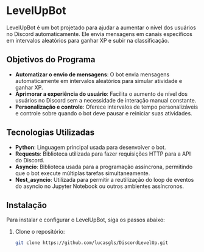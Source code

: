 # LevelUpBot

LevelUpBot é um bot projetado para ajudar a aumentar o nível dos usuários no Discord automaticamente. Ele envia mensagens em canais específicos em intervalos aleatórios para ganhar XP e subir na classificação.

## Objetivos do Programa

- **Automatizar o envio de mensagens**: O bot envia mensagens automaticamente em intervalos aleatórios para simular atividade e ganhar XP.
- **Aprimorar a experiência do usuário**: Facilita o aumento de nível dos usuários no Discord sem a necessidade de interação manual constante.
- **Personalização e controle**: Oferece intervalos de tempo personalizáveis e controle sobre quando o bot deve pausar e reiniciar suas atividades.

## Tecnologias Utilizadas

- **Python**: Linguagem principal usada para desenvolver o bot.
- **Requests**: Biblioteca utilizada para fazer requisições HTTP para a API do Discord.
- **Asyncio**: Biblioteca usada para a programação assíncrona, permitindo que o bot execute múltiplas tarefas simultaneamente.
- **Nest_asyncio**: Utilizada para permitir a reutilização do loop de eventos do asyncio no Jupyter Notebook ou outros ambientes assíncronos.

## Instalação

Para instalar e configurar o LevelUpBot, siga os passos abaixo:

1. Clone o repositório:
   ```sh
   git clone https://github.com/lucasgls/DiscordLevelUp.git
